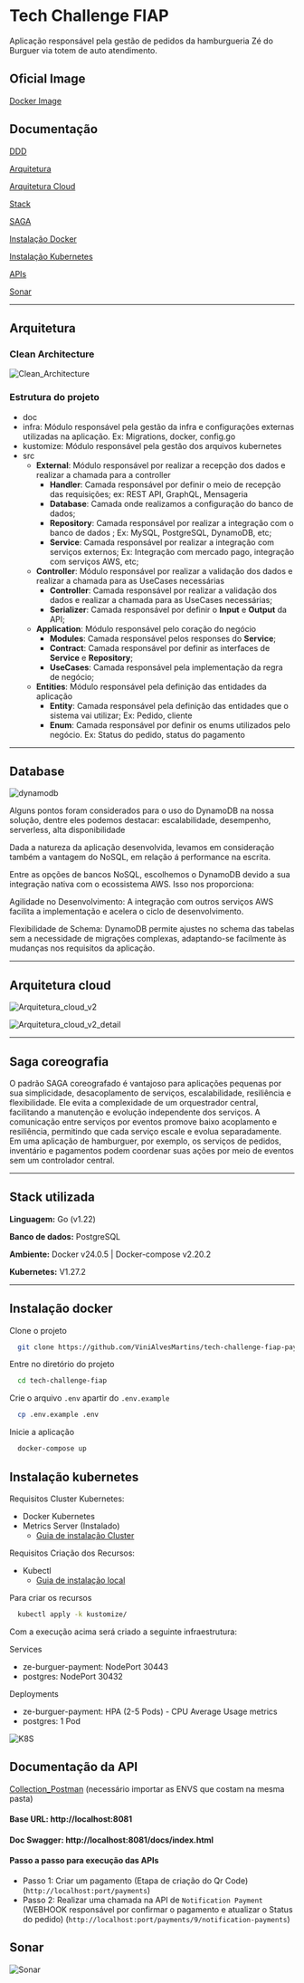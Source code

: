 # Tech Challenge FIAP

Aplicação responsável pela gestão de pedidos da hamburgueria Zé do Burguer via totem de auto atendimento.

## Oficial Image

[Docker Image](https://hub.docker.com/repository/docker/marcosilva/ze_burguer/general)

## Documentação

[DDD](https://miro.com/app/board/uXjVMjkFsPU=/?share_link_id=958233804889)

[Arquitetura](#arquitetura)

[Arquitetura Cloud](#arquitetura-cloud)

[Stack](#stack-utilizada)

[SAGA](#saga-coreografia)

[Instalação Docker](#instalação-docker)

[Instalação Kubernetes](#instalação-kubernetes)

[APIs](#documentação-da-api)

[Sonar](#sonar)

---

## Arquitetura

### Clean Architecture

![Clean_Architecture](./doc/arquitetura/clean_arch.svg)

### Estrutura do projeto

- doc
- infra: Módulo responsável pela gestão da infra e configurações externas utilizadas na aplicação. Ex: Migrations, docker, config.go
- kustomize: Módulo responsável pela gestão dos arquivos kubernetes
- src
	- **External**: Módulo responsável por realizar a recepção dos dados e realizar a chamada para a controller
		- **Handler**: Camada responsável por definir o meio de recepção das requisições; ex: REST API, GraphQL, Mensageria
        - **Database**: Camada onde realizamos a configuração do banco de dados;
		- **Repository**: Camada responsável por realizar a integração com o banco de dados ; Ex: MySQL, PostgreSQL, DynamoDB, etc;
		- **Service**: Camada responsável por realizar a integração com serviços externos; Ex: Integração com mercado pago, integração com serviços AWS, etc;
    - **Controller**: Módulo responsável por realizar a validação dos dados e realizar a chamada para as UseCases necessárias
		- **Controller**: Camada responsável por realizar a validação dos dados e realizar a chamada para as UseCases necessárias;
		- **Serializer**: Camada responsável por definir o **Input** e **Output** da API;
    - **Application**: Módulo responsável pelo coração do negócio
        - **Modules**: Camada responsável pelos responses do **Service**; 
        - **Contract**: Camada responsável por definir as interfaces de **Service** e **Repository**;
        - **UseCases**: Camada responsável pela implementação da regra de negócio;
	- **Entities**: Módulo responsável pela definição das entidades da aplicação
        - **Entity**: Camada responsável pela definição das entidades que o sistema vai utilizar; Ex: Pedido, cliente
        - **Enum**: Camada responsável por definir os enums utilizados pelo negócio. Ex: Status do pedido, status do pagamento

--- 

## Database

![dynamodb](./doc/arquitetura/database.png)

Alguns pontos foram considerados para o uso do DynamoDB na nossa solução, dentre eles podemos destacar: escalabilidade, desempenho, serverless, alta disponibilidade 

Dada a natureza da aplicação desenvolvida, levamos em consideração também a vantagem do NoSQL, em relação á performance na escrita. 

Entre as opções de bancos NoSQL, escolhemos o DynamoDB devido a sua integração nativa com o ecossistema AWS. Isso nos proporciona:

Agilidade no Desenvolvimento: A integração com outros serviços AWS facilita a implementação e acelera o ciclo de desenvolvimento.

Flexibilidade de Schema: DynamoDB permite ajustes no schema das tabelas sem a necessidade de migrações complexas, adaptando-se facilmente às mudanças nos requisitos da aplicação.

---

## Arquitetura cloud

![Arquitetura_cloud_v2](./doc/arquitetura/cloud_arch_v2.png)

![Arquitetura_cloud_v2_detail](./doc/arquitetura/cloud_arch_v2_detail.png)

---

## Saga coreografia

O padrão SAGA coreografado é vantajoso para aplicações pequenas por sua simplicidade, desacoplamento de serviços, escalabilidade, resiliência e flexibilidade. Ele evita a complexidade de um orquestrador central, facilitando a manutenção e evolução independente dos serviços. A comunicação entre serviços por eventos promove baixo acoplamento e resiliência, permitindo que cada serviço escale e evolua separadamente. Em uma aplicação de hamburguer, por exemplo, os serviços de pedidos, inventário e pagamentos podem coordenar suas ações por meio de eventos sem um controlador central.

---

## Stack utilizada

**Linguagem:** Go (v1.22)

**Banco de dados:** PostgreSQL

**Ambiente:** Docker v24.0.5 | Docker-compose v2.20.2

**Kubernetes:** V1.27.2

---

## Instalação docker

Clone o projeto

```bash
  git clone https://github.com/ViniAlvesMartins/tech-challenge-fiap-payment.git
```

Entre no diretório do projeto

```bash
  cd tech-challenge-fiap
```

Crie o arquivo `.env` apartir do `.env.example`

```bash
  cp .env.example .env
```

Inicie a aplicação

```bash
  docker-compose up
```
## Instalação kubernetes

Requisitos Cluster Kubernetes:

- Docker Kubernetes
- Metrics Server (Instalado)
	- [Guia de instalação Cluster](https://github.com/kubernetes-sigs/metrics-server?tab=readme-ov-file#installation)

Requisitos Criação dos Recursos:

- Kubectl 
	- [Guia de instalação local](https://kubernetes.io/docs/tasks/tools/)

Para criar os recursos 

```bash
  kubectl apply -k kustomize/
```

Com a execução acima será criado a seguinte infraestrutura:

Services
 - ze-burguer-payment: NodePort 30443
 - postgres: NodePort 30432

Deployments
 - ze-burguer-payment: HPA (2-5 Pods) - CPU Average Usage metrics
 - postgres: 1 Pod

![K8S](./doc/infra/kubernetes.png)

## Documentação da API

[Collection_Postman](./doc/apis/Ze_burguer.postman_collection.json) (necessário importar as ENVS que costam na mesma pasta)

#### Base URL: http://localhost:8081

#### Doc Swagger: http://localhost:8081/docs/index.html

#### Passo a passo para execução das APIs

 - Passo 1: Criar um pagamento (Etapa de criação do Qr Code) (`http://localhost:port/payments`)
 - Passo 2: Realizar uma chamada na API de `Notification Payment` (WEBHOOK responsável por confirmar o pagamento e atualizar o Status do pedido) (`http://localhost:port/payments/9/notification-payments`)

## Sonar

![Sonar](./doc/sonar.png)